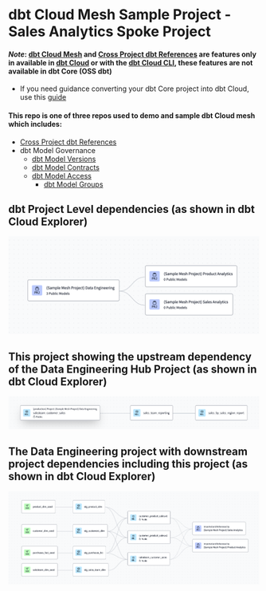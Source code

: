 # dbt Cloud Mesh Sample Project - Sales Analytics Spoke Project
#### **_Note_**: [dbt Cloud Mesh](https://docs.getdbt.com/best-practices/how-we-mesh/mesh-1-intro) and [Cross Project dbt References](https://docs.getdbt.com/docs/collaborate/govern/project-dependencies#how-to-write-cross-project-ref) are features only in available in [dbt Cloud](https://www.getdbt.com/product/dbt-cloud) or with the [dbt Cloud CLI](https://docs.getdbt.com/docs/cloud/cloud-cli-installation), these features are not available in dbt Core (OSS dbt)
- If you need guidance converting your dbt Core project into dbt Cloud, use this [guide](https://docs.getdbt.com/guides/core-to-cloud-1?step=1) 

#### This repo is one of three repos used to demo and sample dbt Cloud mesh which includes:
- [Cross Project dbt References](https://docs.getdbt.com/docs/collaborate/govern/project-dependencies#how-to-write-cross-project-ref)
- dbt Model Governance
    - [dbt Model Versions](https://docs.getdbt.com/docs/collaborate/govern/model-versions)
    - [dbt Model Contracts](https://docs.getdbt.com/docs/collaborate/govern/model-contracts)
    - [dbt Model Access](https://docs.getdbt.com/docs/collaborate/govern/model-access#access-modifiers)
        - [dbt Model Groups](https://docs.getdbt.com/docs/collaborate/govern/model-access#groups)



## dbt Project Level dependencies (as shown in dbt Cloud Explorer)
 ![Project Level Dependencies](./documentation/dbt_cloud_mesh_all_projs.png)

## This project showing the upstream dependency of the Data Engineering Hub Project (as shown in dbt Cloud Explorer)
 ![Downstream Project with Upstream Dependencies](./documentation/dbt_cloud_mesh_sa.png)

## The Data Engineering project with downstream project dependencies including this project (as shown in dbt Cloud Explorer)
 ![Data Engineering With Downstream Dependencies](./documentation/dbt_cloud_mesh_de.png)

